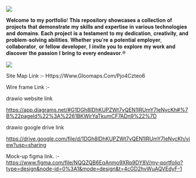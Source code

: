 <img src="https://user-images.githubusercontent.com/73097560/115834477-dbab4500-a447-11eb-908a-139a6edaec5c.gif">

𝐖𝐞𝐥𝐜𝐨𝐦𝐞 𝐭𝐨 𝐦𝐲 𝐩𝐨𝐫𝐭𝐟𝐨𝐥𝐢𝐨! 𝐓𝐡𝐢𝐬 𝐫𝐞𝐩𝐨𝐬𝐢𝐭𝐨𝐫𝐲 𝐬𝐡𝐨𝐰𝐜𝐚𝐬𝐞𝐬 𝐚 𝐜𝐨𝐥𝐥𝐞𝐜𝐭𝐢𝐨𝐧 𝐨𝐟 𝐩𝐫𝐨𝐣𝐞𝐜𝐭𝐬 𝐭𝐡𝐚𝐭 𝐝𝐞𝐦𝐨𝐧𝐬𝐭𝐫𝐚𝐭𝐞 𝐦𝐲 𝐬𝐤𝐢𝐥𝐥𝐬 𝐚𝐧𝐝 𝐞𝐱𝐩𝐞𝐫𝐭𝐢𝐬𝐞 𝐢𝐧 𝐯𝐚𝐫𝐢𝐨𝐮𝐬 𝐭𝐞𝐜𝐡𝐧𝐨𝐥𝐨𝐠𝐢𝐞𝐬 𝐚𝐧𝐝 𝐝𝐨𝐦𝐚𝐢𝐧𝐬. 𝐄𝐚𝐜𝐡 𝐩𝐫𝐨𝐣𝐞𝐜𝐭 𝐢𝐬 𝐚 𝐭𝐞𝐬𝐭𝐚𝐦𝐞𝐧𝐭 𝐭𝐨 𝐦𝐲 𝐝𝐞𝐝𝐢𝐜𝐚𝐭𝐢𝐨𝐧, 𝐜𝐫𝐞𝐚𝐭𝐢𝐯𝐢𝐭𝐲, 𝐚𝐧𝐝 𝐩𝐫𝐨𝐛𝐥𝐞𝐦-𝐬𝐨𝐥𝐯𝐢𝐧𝐠 𝐚𝐛𝐢𝐥𝐢𝐭𝐢𝐞𝐬. 𝐖𝐡𝐞𝐭𝐡𝐞𝐫 𝐲𝐨𝐮'𝐫𝐞 𝐚 𝐩𝐨𝐭𝐞𝐧𝐭𝐢𝐚𝐥 𝐞𝐦𝐩𝐥𝐨𝐲𝐞𝐫, 𝐜𝐨𝐥𝐥𝐚𝐛𝐨𝐫𝐚𝐭𝐨𝐫, 𝐨𝐫 𝐟𝐞𝐥𝐥𝐨𝐰 𝐝𝐞𝐯𝐞𝐥𝐨𝐩𝐞𝐫, 𝐈 𝐢𝐧𝐯𝐢𝐭𝐞 𝐲𝐨𝐮 𝐭𝐨 𝐞𝐱𝐩𝐥𝐨𝐫𝐞 𝐦𝐲 𝐰𝐨𝐫𝐤 𝐚𝐧𝐝 𝐝𝐢𝐬𝐜𝐨𝐯𝐞𝐫 𝐭𝐡𝐞 𝐩𝐚𝐬𝐬𝐢𝐨𝐧 𝐈 𝐛𝐫𝐢𝐧𝐠 𝐭𝐨 𝐞𝐯𝐞𝐫𝐲 𝐞𝐧𝐝𝐞𝐚𝐯𝐨𝐫.®

<img src="https://user-images.githubusercontent.com/73097560/115834477-dbab4500-a447-11eb-908a-139a6edaec5c.gif">

Site Map Link      :- Https://Www.Gloomaps.Com/Pjo4Czteo6

Wire frame Link 	:- 

drawio website link 

https://app.diagrams.net/#G1DGh8IDhKUPZWt7vQEN1lRUmY7IeNycKh#%7B%22pageId%22%3A%2261BKWlrYaTkumCF7ADn9%22%7D

drawio google drive link

https://drive.google.com/file/d/1DGh8IDhKUPZWt7vQEN1lRUmY7IeNycKh/view?usp=sharing

Mock-up figma link.     :-
https://www.figma.com/file/NQQZQB6EqAnmo9XRp9DY8V/my-portfolio?type=design&node-id=0%3A1&mode=design&t=4cGD2hvWuAQVEdyF-1
